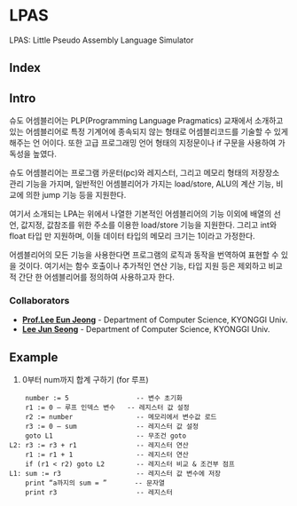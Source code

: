 # LPAS
LPAS: Little Pseudo Assembly Language Simulator

## Index


## Intro

 슈도 어셈블리어는 PLP(Programming Language Pragmatics) 교재에서 소개하고 있는
어셈블리어로 특정 기계어에 종속되지 않는 형태로 어셈블리코드를 기술할 수 있게 해주는 언
어이다. 또한 고급 프로그래밍 언어 형태의 지정문이나 if 구문을 사용하여 가독성을 높였다.  


  슈도 어셈블리어는 프로그램 카운터(pc)와 레지스터, 그리고 메모리 형태의 저장장소 관리
기능을 가지며, 일반적인 어셈블리어가 가지는 load/store, ALU의 계산 기능, 비교에 의한
jump 기능 등을 지원한다.  


  여기서 소개되는 LPA는 위에서 나열한 기본적인 어셈블리어의 기능 이외에 배열의 선언,
값지정, 값참조를 위한 주소를 이용한 load/store 기능을 지원한다. 그리고 int와 float 타입
만 지원하며, 이들 데이터 타입의 메모리 크기는 1이라고 가정한다.  


  어셈블리어의 모든 기능을 사용한다면 프로그램의 로직과 동작을 번역하여 표현할 수 있을
것이다. 여기서는 함수 호출이나 추가적인 연산 기능, 타입 지원 등은 제외하고 비교적 간단
한 어셈블리어를 정의하여 사용하고자 한다.  


### Collaborators
- **[Prof.Lee Eun Jeong](mailto:ejlee@kyonggi.ac.kr)** - Department of Computer Science, KYONGGI Univ.  
- **[Lee Jun Seong](https://github.com/krPlatypus)**  - Department of Computer Science, KYONGGI Univ.    


## Example
1. 0부터 num까지 합계 구하기 (for 루프)  
```
    number := 5                 -- 변수 초기화
    r1 := 0 — 루프 인덱스 변수   -- 레지스터 값 설정
    r2 := number                -- 메모리에서 변수값 로드
    r3 := 0 — sum               -- 레지스터 값 설정
    goto L1                     -- 무조건 goto
L2: r3 := r3 + r1               -- 레지스터 연산
    r1 := r1 + 1                -- 레지스터 연산
    if (r1 < r2) goto L2        -- 레지스터 비교 & 조건부 점프
L1: sum := r3                   -- 레지스터 값 변수에 저장
    print “a까지의 sum = ”       -- 문자열
    print r3                    -- 레지스터
```


